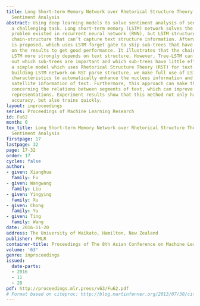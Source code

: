 ```yaml
---
title: Long Short-term Memory Network over Rhetorical Structure Theory for Sentence-level
  Sentiment Analysis
abstract: Using deep learning models to solve sentiment analysis of sentences is still
  a challenging task. Long short-term memory (LSTM) network solves the gradient disappeared
  problem existed in recurrent neural network (RNN), but LSTM structure is linear
  chain-structure that can’t capture text structure information. Afterwards, Tree-LSTM
  is proposed, which uses LSTM forget gate to skip sub-trees that have little effect
  on the results to get good performance. It illustrates that the chain-structured
  LSTM more strongly depends on text structure. However, Tree-LSTM can’t clearly figure
  out which sub-trees are important and which sub-trees have little effect. We propose
  a simple model which uses Rhetorical Structure Theory (RST) for text parsing. By
  building LSTM network on RST parse structure, we make full use of LSTM structural
  characteristics to automatically enhance the nucleus information and  filter the
  satellite information of text. Furthermore, this approach can make the representations
  concerning the relations between segments of text, which can improve text semantic
  representations. Experiment results show that this method not only has higher classification
  accuracy, but also trains quickly.
layout: inproceedings
series: Proceedings of Machine Learning Research
id: Fu62
month: 0
tex_title: Long Short-term Memory Network over Rhetorical Structure Theory for Sentence-level
  Sentiment Analysis
firstpage: 17
lastpage: 32
page: 17-32
order: 17
cycles: false
author:
- given: Xianghua
  family: Fu
- given: Wangwang
  family: Liu
- given: Yingying
  family: Xu
- given: Chong
  family: Yu
- given: Ting
  family: Wang
date: 2016-11-20
address: The University of Waikato, Hamilton, New Zealand
publisher: PMLR
container-title: Proceedings of The 8th Asian Conference on Machine Learning
volume: '63'
genre: inproceedings
issued:
  date-parts:
  - 2016
  - 11
  - 20
pdf: http://proceedings.mlr.press/v63/Fu62.pdf
# Format based on citeproc: http://blog.martinfenner.org/2013/07/30/citeproc-yaml-for-bibliographies/
---
```

